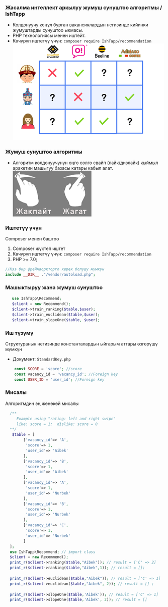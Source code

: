  ### Жасалма интеллект аркылуу жумуш сунуштоо алгоритмы / IshTapp

- Колдонуучу көңүл бурган вакансиялардын негизинде кийинки жумуштарды сунуштоо ыкмасы.
- PHP технологиясы менен иштейт.
- Көчүрүп иштетүү үчүн: ```composer require IshTapp/recommendation```
[![](https://github.com/ksaidin/ishtapp/blob/main/recommend.png)](https://github.com/ksaidin/ishtapp)

 ### Жумуш сунуштоо алгоритмы
- Алгоритм колдонуучунун оңго солго свайп (лайк/дизлайк) кыймыл аракетин машыгуу базасы катары кабыл алат.
[![](https://github.com/ksaidin/ishtapp/blob/main/swipe.png)](https://github.com/ksaidin/ishtapp)

 ### Иштетүү үчүн
Composer менен баштоо
 1. Composer жүктөп иштет
 2. Көчүрүп иштетүү үчүн: ```composer require IshTapp/recommendation```
 3. PHP >= 7.0; 
 
 ```php
 //Кээ бир фреймворкторго керек болушу мүмкүн
 include __DIR__ ."/vendor/autoload.php";
 ```

### Машыктыруу жана жумуш сунуштоо 

```php
   use IshTapp\Recommend; 
   $client = new Recommend();
   $client->train_ranking($table,$user); 
   $client->train_euclidean($table,$user); 
   $client->train_slopeOne($table, $user); 
```
 
### Иш түзүмү
Структуранын негизинде константалардын ыйгарым аттары өзгөрүшү мүмкүн

- Документ: ```StandardKey.php```
```php
    const SCORE = 'score'; //score  
    const vacancy_id = 'vacancy_id'; //Foreign key
    const USER_ID = 'user_id'; //Foreign key 
```
### Мисалы
Алгоритмдин эң жөнөкөй мисалы
```php
  /**
     Example using "rating: left and right swipe"
     like: score = 1;  dislike: score = 0
  **/
   $table = [
        ['vacancy_id'=> 'A',
         'score'=> 1, 
         'user_id'=> 'Aibek'
        ],
        ['vacancy_id'=> 'B',
         'score'=> 1, 
         'user_id'=> 'Aibek'
        ],
        ['vacancy_id'=> 'A',
         'score'=> 1, 
         'user_id'=> 'Nurbek'
        ],
        ['vacancy_id'=> 'B',
         'score'=> 1, 
         'user_id'=> 'Nurbek'
        ],
        ['vacancy_id'=> 'C',
         'score'=> 1, 
         'user_id'=> 'Nurbek'
        ]
  ];
  use IshTapp\Recommend; // import class
  $client = new Recommend();
  print_r($client->ranking($table,"Aibek")); // result = ['C' => 2] 
  print_r($client->ranking($table,"Aibek",1)); // result = []; 
  
  print_r($client->euclidean($table,"Aibek")); // result = ['C' => 1]
  print_r($client->euclidean($table,"Aibek", 2)); // result = [] ;  
  
  print_r($client->slopeOne($table,'Aibek')); // result = ['C' => 1]
  print_r($client->slopeOne($table,'Aibek', 2)); // result = []
```
